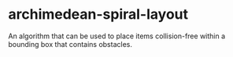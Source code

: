 # archimedean-spiral-layout
An algorithm that can be used to place items collision-free within a bounding box that contains obstacles.
